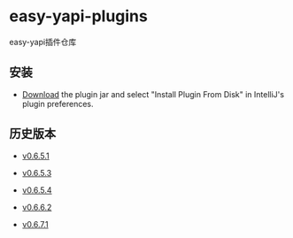 # easy-yapi-plugins
easy-yapi插件仓库

## 安装

- [Download](https://github.com/tangcent/easy-yapi-plugins/raw/master/idea/easy-yapi.jar) the plugin jar and select "Install Plugin From Disk" in IntelliJ's plugin preferences.

## 历史版本

- [v0.6.5.1](https://github.com/tangcent/easy-yapi-plugins/raw/master/idea/easy-yapi.0.6.5.1.jar)

- [v0.6.5.3](https://github.com/tangcent/easy-yapi-plugins/raw/master/idea/easy-yapi.0.6.5.3.jar)

- [v0.6.5.4](https://github.com/tangcent/easy-yapi-plugins/raw/master/idea/easy-yapi.0.6.5.4.jar)

- [v0.6.6.2](https://github.com/tangcent/easy-yapi-plugins/raw/master/idea/easy-yapi.0.6.6.2.jar)

- [v0.6.7.1](https://github.com/tangcent/easy-yapi-plugins/raw/master/idea/easy-yapi.0.6.7.1.jar)